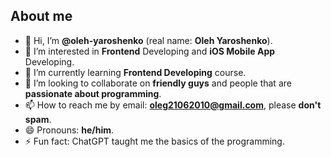 About me
-
- 👋 Hi, I’m **@oleh-yaroshenko** (real name: **Oleh Yaroshenko**).
- 👀 I’m interested in **Frontend** Developing and **iOS Mobile App** Developing.
- 🌱 I’m currently learning **Frontend Developing** course.
- 💞️ I’m looking to collaborate on **friendly guys** and people that are **passionate about programming**.
- 📫 How to reach me by email: **oleg21062010@gmail.com**, please **don't spam**.
- 😄 Pronouns: **he/him**.
- ⚡ Fun fact: ChatGPT taught me the basics of the programming.
